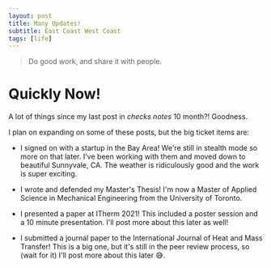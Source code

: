 ```yaml
---
layout: post
title: Many Updates!
subtitle: East Coast West Coast
tags: [life]
---
```


> Do good work, and share it with people.


<!--more-->

# Quickly Now!

A lot of things since my last post in *checks notes* 10 month?! Goodness. 

I plan on expanding on some of these posts, but the big ticket items are:

* I signed on with a startup in the Bay Area! We're still in stealth mode so more on that later. I've been working with them and moved down to beautiful Sunnyvale, CA. The weather is ridiculously good and the work is super exciting.

* I wrote and defended my Master's Thesis! I'm now a Master of Applied Science in Mechanical Engineering from the University of Toronto.

* I presented a paper at ITherm 2021! This included a poster session and a 10 minute presentation. I'll post more about this later as well!

* I submitted a journal paper to the International Journal of Heat and Mass Transfer! This is a big one, but it's still in the peer review process, so (wait for it) I'll post more about this later 😅.

